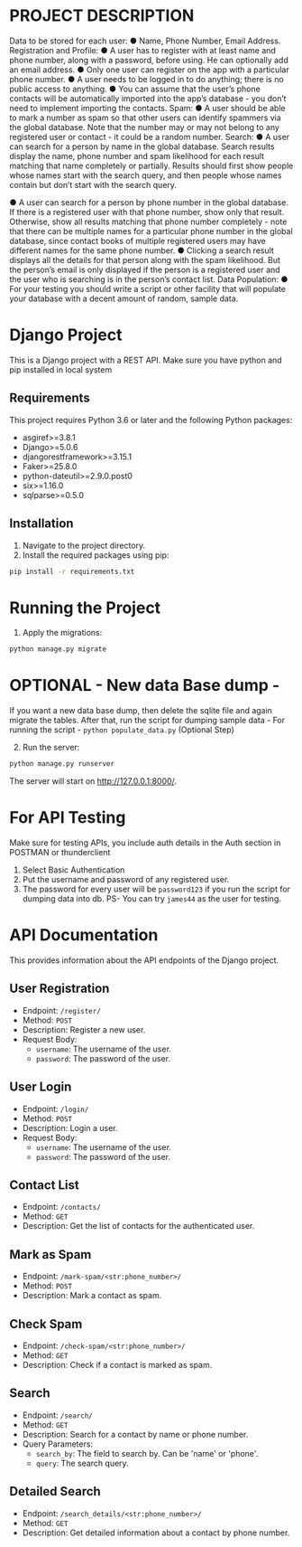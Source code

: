 # PROJECT DESCRIPTION
Data to be stored for each user:
● Name, Phone Number, Email Address.
Registration and Profile:
● A user has to register with at least name and phone number, along with a password, before
using. He can optionally add an email address.
● Only one user can register on the app with a particular phone number.
● A user needs to be logged in to do anything; there is no public access to anything.
● You can assume that the user’s phone contacts will be automatically imported into the app’s
database - you don’t need to implement importing the contacts.
Spam:
● A user should be able to mark a number as spam so that other users can identify spammers via
the global database. Note that the number may or may not belong to any registered user or
contact - it could be a random number.
Search:
● A user can search for a person by name in the global database. Search results display the name,
phone number and spam likelihood for each result matching that name completely or partially.
Results should first show people whose names start with the search query, and then people
whose names contain but don’t start with the search query.

● A user can search for a person by phone number in the global database. If there is a registered
user with that phone number, show only that result. Otherwise, show all results matching that
phone number completely - note that there can be multiple names for a particular phone number
in the global database, since contact books of multiple registered users may have different names
for the same phone number.
● Clicking a search result displays all the details for that person along with the spam likelihood. But
the person’s email is only displayed if the person is a registered user and the user who is
searching is in the person’s contact list.
Data Population:
● For your testing you should write a script or other facility that will populate your database with a
decent amount of random, sample data.



# Django Project

This is a Django project with a REST API.
Make sure you have python and pip installed in local system

## Requirements
This project requires Python 3.6 or later and the following Python packages:

- asgiref>=3.8.1
- Django>=5.0.6
- djangorestframework>=3.15.1
- Faker>=25.8.0
- python-dateutil>=2.9.0.post0
- six>=1.16.0
- sqlparse>=0.5.0

## Installation
1. Navigate to the project directory.
2. Install the required packages using pip:

```bash
pip install -r requirements.txt
```

# Running the Project
1. Apply the migrations:

``` bash
python manage.py migrate 
```

# OPTIONAL - New data Base dump -
If you want a new data base dump, then delete the sqlite file and again migrate the tables.
After that, run the script for dumping sample data - 
For running the script - ``` python populate_data.py ``` (Optional Step)



2. Run the server:
``` bash 
python manage.py runserver
```
The server will start on http://127.0.0.1:8000/.




# For API Testing
Make sure for testing APIs,  you include auth details in the Auth section in POSTMAN or thunderclient
1. Select Basic Authentication
2. Put the username and password of any registered user. 
3. The password for every user will be ``` password123 ``` if you run the script for dumping data into db.
PS- You can try ```james44``` as the user for testing.


# API Documentation

This provides information about the API endpoints of the Django project.

## User Registration

- Endpoint: `/register/`
- Method: `POST`
- Description: Register a new user.
- Request Body: 
    - `username`: The username of the user.
    - `password`: The password of the user.

## User Login

- Endpoint: `/login/`
- Method: `POST`
- Description: Login a user.
- Request Body: 
    - `username`: The username of the user.
    - `password`: The password of the user.

## Contact List

- Endpoint: `/contacts/`
- Method: `GET`
- Description: Get the list of contacts for the authenticated user.

## Mark as Spam

- Endpoint: `/mark-spam/<str:phone_number>/`
- Method: `POST`
- Description: Mark a contact as spam.

## Check Spam

- Endpoint: `/check-spam/<str:phone_number>/`
- Method: `GET`
- Description: Check if a contact is marked as spam.

## Search

- Endpoint: `/search/`
- Method: `GET`
- Description: Search for a contact by name or phone number.
- Query Parameters: 
    - `search_by`: The field to search by. Can be 'name' or 'phone'.
    - `query`: The search query.

## Detailed Search

- Endpoint: `/search_details/<str:phone_number>/`
- Method: `GET`
- Description: Get detailed information about a contact by phone number.
